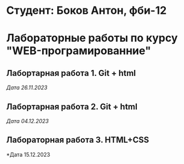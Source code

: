 # Студент: Боков Антон, фби-12

# Лабораторные работы по курсу "WEB-програмированние"

## Лабортарная работа 1. Git + html

*Дата 26.11.2023*


## Лабортарная работа 2. Git + html

*Дата 04.12.2023*

## Лабораторная работа 3. HTML+CSS

*Дата 15.12.2023

